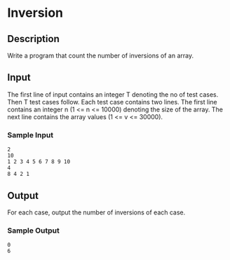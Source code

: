 # Inversion

## Description

Write a program that count the number of inversions of an array.


## Input

The first line of input contains an integer T denoting the no of test cases.
Then T test cases follow. Each test case contains two lines.
The first line contains an integer n (1 <= n <= 10000) denoting the size of the
array. The next line contains the array values (1 <= v <= 30000).

### Sample Input

```
2
10
1 2 3 4 5 6 7 8 9 10
4
8 4 2 1
```


## Output

For each case, output the number of inversions of each case.

### Sample Output

```
0
6
```

